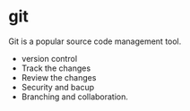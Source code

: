 # git

Git is a popular source code management tool.

* version control
* Track the changes
* Review the changes
* Security and bacup
* Branching and collaboration.

